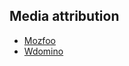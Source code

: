 ## Media attribution
- [Mozfoo](https://freesound.org/people/Mozfoo/)
- [Wdomino](https://freesound.org/people/Wdomino/) 
